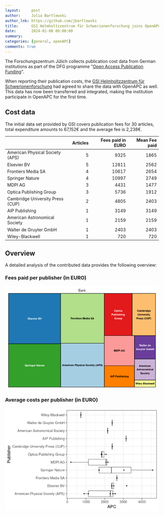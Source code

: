 ```yaml
---
layout:     post
author:     Julia Bartlewski
author_lnk: https://github.com/jbartlewski
title:      GSI Helmholtzzentrum für Schwerionenforschung joins OpenAPC
date:       2024-01-08 09:00:00
summary:    
categories: [general, openAPC]
comments: true
---
```





The Forschungszentrum Jülich collects publication cost data from German institutions as part of the DFG programme "[Open Access Publication Funding](https://www.fz-juelich.de/en/zb/open-science/open-access/monitoring-dfg-oa-publication-funding)".

When reporting their publication costs, the [GSI Helmholtzzentrum für Schwerionenforschung](https://www.gsi.de/en/start/news) had agreed to share the data with OpenAPC as well. This data has now been transferred and integrated, making the institution participate in OpenAPC for the first time.


## Cost data



The initial data set provided by GSI covers publication fees for 30 articles, total expenditure amounts to 67,152€ and the average fee is 2,238€.



|                                 | Articles| Fees paid in EURO| Mean Fee paid|
|:--------------------------------|--------:|-----------------:|-------------:|
|American Physical Society (APS)  |        5|              9325|          1865|
|Elsevier BV                      |        5|             12811|          2562|
|Frontiers Media SA               |        4|             10617|          2654|
|Springer Nature                  |        4|             10997|          2749|
|MDPI AG                          |        3|              4431|          1477|
|Optica Publishing Group          |        3|              5736|          1912|
|Cambridge University Press (CUP) |        2|              4805|          2403|
|AIP Publishing                   |        1|              3149|          3149|
|American Astronomical Society    |        1|              2159|          2159|
|Walter de Gruyter GmbH           |        1|              2403|          2403|
|Wiley-Blackwell                  |        1|               720|           720|



## Overview

A detailed analysis of the contributed data provides the following overview:

### Fees paid per publisher (in EURO)

![plot of chunk tree_gsi_2024_01_08_full](/figure/tree_gsi_2024_01_08_full-1.png)

###  Average costs per publisher (in EURO)

![plot of chunk box_gsi_2024_01_08_publisher_full](/figure/box_gsi_2024_01_08_publisher_full-1.png)
